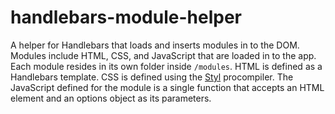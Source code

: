 handlebars-module-helper
========================

A helper for Handlebars that loads and inserts modules in to the DOM. Modules include HTML, CSS, and JavaScript that are loaded in to the app. Each module resides in its own folder inside ```/modules```. HTML is defined as a Handlebars template. CSS is defined using the [Styl](https://github.com/visionmedia/styl) procompiler. The JavaScript defined for the module is a single function that accepts an HTML element and an options object as its parameters.
